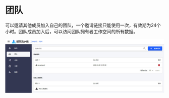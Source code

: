 # 团队

可以邀请其他成员加入自己的团队，一个邀请链接只能使用一次，有效期为24个小时。团队成员加入后，可以访问团队拥有者工作空间的所有数据。

![团队成员列表](../img/team-member-list.jpg)